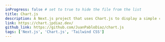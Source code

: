 ```yaml
---
inProgress: false # set to true to hide the file from the list
title: Chart.js
description: A Next.js project that uses Chart.js to display a simple chart with random data.
link: https://chart.jpdiaz.dev/
github_link: https://github.com/JuanPabloDiaz/chart.js
tags: ['Next.js', 'Chart.js', 'Tailwind CSS']
---
```

